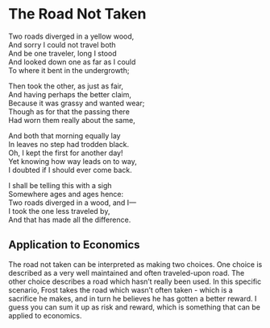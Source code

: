 # The Road Not Taken

Two roads diverged in a yellow wood,<br>
And sorry I could not travel both<br>
And be one traveler, long I stood<br>
And looked down one as far as I could<br>
To where it bent in the undergrowth;<br>

Then took the other, as just as fair,<br>
And having perhaps the better claim,<br>
Because it was grassy and wanted wear;<br>
Though as for that the passing there<br>
Had worn them really about the same,<br>

And both that morning equally lay<br>
In leaves no step had trodden black.<br>
Oh, I kept the first for another day!<br>
Yet knowing how way leads on to way,<br>
I doubted if I should ever come back.<br>

I shall be telling this with a sigh<br>
Somewhere ages and ages hence:<br>
Two roads diverged in a wood, and I—<br>
I took the one less traveled by,<br>
And that has made all the difference.<br>

## Application to Economics
The road not taken can be interpreted as making two choices. One choice is described as a very well maintained and often traveled-upon road. The other choice describes a road which hasn’t really been used. In this specific scenario, Frost takes the road which wasn’t often taken - which is a sacrifice he makes, and in turn he believes he has gotten a better reward. I guess you can sum it up as risk and reward, which is something that can be applied to economics.